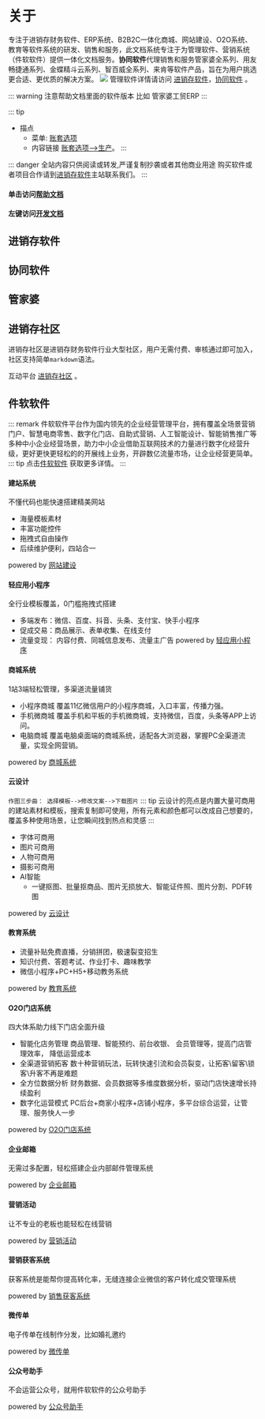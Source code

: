 # 关于
专注于进销存财务软件、ERP系统、B2B2C一体化商城、网站建设、O2O系统、教育等软件系统的研发、销售和服务，此文档系统专注于为管理软件、营销系统（件软软件）提供一体化文档服务。**协同软件**代理销售和服务管家婆全系列、用友畅捷通系列、金蝶精斗云系列、智百威全系列、来肯等软件产品，旨在为用户挑选更合适、更优质的解决方案。
![](/images/o/DESTEP.svg)
管理软件详情请访问 [进销存软件](http://www.jxcsoft.cn)，[协同软件](http://www.jxcchina.net) 。

::: warning 注意帮助文档里面的软件版本
比如  管家婆工贸ERP<Badge text="v22.5"/>
:::

::: tip 
- 描点
  - 菜单: [账套选项](../h/g/t/a/d.md)
  - 内容链接 [账套选项-->生产](../h/g/t/a/d.md#生产)。
:::


::: danger 全站内容只供阅读或转发,严谨复制抄袭或者其他商业用途
购买软件或者项目合作请到[进销存软件](http://www.jxcsoft.cn)主站联系我们。
:::

#### 单击访问[帮助文档](/list.md)
#### 左键访问[开发文档](/list.md)

## 进销存软件
## 协同软件
## 管家婆
## 进销存社区

进销存社区是进销存财务软件行业大型社区，用户无需付费、审核通过即可加入，社区支持简单`markdown`语法。

互动平台 [进销存社区](http://jxcsq.com) 。

## 件软软件
::: remark
件软软件平台作为国内领先的企业经营管理平台，拥有覆盖全场景营销门户、智慧电商零售、数字化门店、自助式营销、人工智能设计、智能销售推广等多种中小企业经营场景，助力中小企业借助互联网技术的力量进行数字化经营升级，更好更快更轻松的的开展线上业务，开辟数亿流量市场，让企业经营更简单。
::: tip
点击[件软软件](http://alllla.cn) 获取更多详情。
:::

#### 建站系统
不懂代码也能快速搭建精美网站
- 海量模板素材
- 丰富功能控件
- 拖拽式自由操作
- 后续维护便利，四站合一

powered by [网站建设](http://www.alllla.cn/webfunc.jsp)

#### 轻应用小程序
全行业模板覆盖，0门槛拖拽式搭建
- 多端发布：微信、百度、抖音、头条、支付宝、快手小程序
- 促成交易：商品展示、表单收集、在线支付
- 流量变现： 内容付费、同城信息发布、流量主广告
powered by [轻应用小程序](http://www.alllla.cn/qzfunc.jsp)

#### 商城系统
1站3端轻松管理，多渠道流量铺货
- 小程序商城
覆盖11亿微信用户的小程序商城，入口丰富，传播力强。
- 手机微商城
覆盖手机和平板的手机微商城，支持微信，百度，头条等APP上访问。
- 电脑商城
覆盖电脑桌面端的商城系统，适配各大浏览器，掌握PC全渠道流量，实现全网营销。

powered by [商城系统](http://www.alllla.cn/mallfunc.jsp)

#### 云设计
`作图三步曲： 选择模板-->修改文案-->下载图片`
::: tip
云设计的亮点是内置大量可商用的建站素材和模板，搜索复制即可使用，所有元素和颜色都可以改成自己想要的，覆盖多种使用场景，让您瞬间找到热点和灵感
:::
- 字体可商用
- 图片可商用
- 人物可商用
- 摄影可商用
- AI智能
  - 一键抠图、批量抠商品、图片无损放大、智能证件照、图片分割、PDF转图

powered by [云设计](http://www.alllla.cn/ktu.jsp)

#### 教育系统
- 流量补贴免费直播，分销拼团，极速裂变招生
- 知识付费、答题考试、作业打卡、趣味教学
- 微信小程序+PC+H5+移动教务系统

powered by [教育系统](http://www.alllla.cn/edu.jsp)

#### O2O门店系统
四大体系助力线下门店全面升级
- 智能化店务管理
商品管理、智能预约、前台收银、 会员管理等，提高门店管理效率， 降低运营成本
- 全渠道营销拓客
数十种营销玩法，玩转快速引流和会员裂变，让拓客\留客\锁客\升客不再是难题
- 全方位数据分析
财务数据、会员数据等多维度数据分析，驱动门店快速增长持续盈利
- 数字化运营模式
PC后台+商家小程序+店铺小程序，多平台综合运营，让管理、服务快人一步

powered by [O2O门店系统](http://www.alllla.cn/memberSys.jsp)

#### 企业邮箱
无需过多配置，轻松搭建企业内部邮件管理系统

powered by [企业邮箱](http://www.alllla.cn/mailFunction.jsp)

#### 营销活动
让不专业的老板也能轻松在线营销

powered by [营销活动](http://www.alllla.cn/hdFunction.jsp)

#### 营销获客系统
获客系统是能帮你提高转化率，无缝连接企业微信的客户转化成交管理系统

powered by [销售获客系统](http://www.alllla.cn/saleSys.jsp)

#### 微传单
电子传单在线制作分发，比如婚礼邀约

powered by [微传单](http://www.alllla.cn/flyerFunction.jsp)

#### 公众号助手
不会运营公众号，就用件软软件的公众号助手

powered by [公众号助手](http://www.alllla.cn/wxast.jsp)
